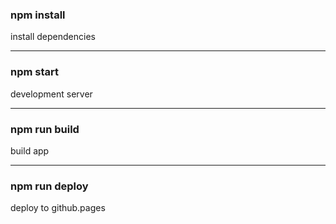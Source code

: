### npm install
install dependencies
***
### npm start 
development server
***
### npm run build
build app
***
### npm run deploy
deploy to github.pages